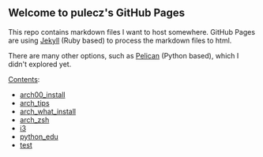 ## Welcome to pulecz's GitHub Pages

This repo contains markdown files I want to host somewhere.
GitHub Pages are using [Jekyll](https://jekyllrb.com/) (Ruby based) to process the markdown files to html.

There are many other options, such as [Pelican](http://docs.getpelican.com/en/stable/) (Python based), which I didn't explored yet.

[Contents](contents]):

* [arch00_install](content/arch00_install)
* [arch_tips](content/arch_tips)
* [arch_what_install](content/arch_what_install)
* [arch_zsh](content/arch_zsh)
* [i3](content/i3)
* [python_edu](content/python_edu)
* [test](content/test)